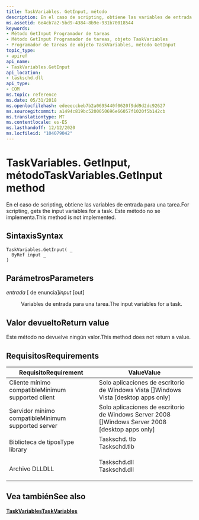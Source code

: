 ```yaml
---
title: TaskVariables. GetInput, método
description: En el caso de scripting, obtiene las variables de entrada para una tarea.
ms.assetid: 6e4cb7a2-5bd9-4384-8b9e-931b70018544
keywords:
- Método GetInput Programador de tareas
- Método GetInput Programador de tareas, objeto TaskVariables
- Programador de tareas de objeto TaskVariables, método GetInput
topic_type:
- apiref
api_name:
- TaskVariables.GetInput
api_location:
- taskschd.dll
api_type:
- COM
ms.topic: reference
ms.date: 05/31/2018
ms.openlocfilehash: edeeeccbeb7b2a0695440f0620f9dd9d2dc92627
ms.sourcegitcommit: a1494c819bc5200050696e66057f1020f5b142cb
ms.translationtype: MT
ms.contentlocale: es-ES
ms.lasthandoff: 12/12/2020
ms.locfileid: "104079042"
---
```

# <a name="taskvariablesgetinput-method"></a><span data-ttu-id="e3cb8-106">TaskVariables. GetInput, método</span><span class="sxs-lookup"><span data-stu-id="e3cb8-106">TaskVariables.GetInput method</span></span>

<span data-ttu-id="e3cb8-107">En el caso de scripting, obtiene las variables de entrada para una tarea.</span><span class="sxs-lookup"><span data-stu-id="e3cb8-107">For scripting, gets the input variables for a task.</span></span> <span data-ttu-id="e3cb8-108">Este método no se implementa.</span><span class="sxs-lookup"><span data-stu-id="e3cb8-108">This method is not implemented.</span></span>

## <a name="syntax"></a><span data-ttu-id="e3cb8-109">Sintaxis</span><span class="sxs-lookup"><span data-stu-id="e3cb8-109">Syntax</span></span>


```VB
TaskVariables.GetInput( _
  ByRef input _
)
```



## <a name="parameters"></a><span data-ttu-id="e3cb8-110">Parámetros</span><span class="sxs-lookup"><span data-stu-id="e3cb8-110">Parameters</span></span>

<dl> <dt>

<span data-ttu-id="e3cb8-111">*entrada* \[ de enuncia\]</span><span class="sxs-lookup"><span data-stu-id="e3cb8-111">*input* \[out\]</span></span>
</dt> <dd>

<span data-ttu-id="e3cb8-112">Variables de entrada para una tarea.</span><span class="sxs-lookup"><span data-stu-id="e3cb8-112">The input variables for a task.</span></span>

</dd> </dl>

## <a name="return-value"></a><span data-ttu-id="e3cb8-113">Valor devuelto</span><span class="sxs-lookup"><span data-stu-id="e3cb8-113">Return value</span></span>

<span data-ttu-id="e3cb8-114">Este método no devuelve ningún valor.</span><span class="sxs-lookup"><span data-stu-id="e3cb8-114">This method does not return a value.</span></span>

## <a name="requirements"></a><span data-ttu-id="e3cb8-115">Requisitos</span><span class="sxs-lookup"><span data-stu-id="e3cb8-115">Requirements</span></span>



| <span data-ttu-id="e3cb8-116">Requisito</span><span class="sxs-lookup"><span data-stu-id="e3cb8-116">Requirement</span></span> | <span data-ttu-id="e3cb8-117">Value</span><span class="sxs-lookup"><span data-stu-id="e3cb8-117">Value</span></span> |
|-------------------------------------|-----------------------------------------------------------------------------------------|
| <span data-ttu-id="e3cb8-118">Cliente mínimo compatible</span><span class="sxs-lookup"><span data-stu-id="e3cb8-118">Minimum supported client</span></span><br/> | <span data-ttu-id="e3cb8-119">Solo aplicaciones de escritorio de Windows Vista \[\]</span><span class="sxs-lookup"><span data-stu-id="e3cb8-119">Windows Vista \[desktop apps only\]</span></span><br/>                                          |
| <span data-ttu-id="e3cb8-120">Servidor mínimo compatible</span><span class="sxs-lookup"><span data-stu-id="e3cb8-120">Minimum supported server</span></span><br/> | <span data-ttu-id="e3cb8-121">Solo aplicaciones de escritorio de Windows Server 2008 \[\]</span><span class="sxs-lookup"><span data-stu-id="e3cb8-121">Windows Server 2008 \[desktop apps only\]</span></span><br/>                                    |
| <span data-ttu-id="e3cb8-122">Biblioteca de tipos</span><span class="sxs-lookup"><span data-stu-id="e3cb8-122">Type library</span></span><br/>             | <dl> <span data-ttu-id="e3cb8-123"><dt>Taskschd. tlb</dt></span><span class="sxs-lookup"><span data-stu-id="e3cb8-123"><dt>Taskschd.tlb</dt></span></span> </dl> |
| <span data-ttu-id="e3cb8-124">Archivo DLL</span><span class="sxs-lookup"><span data-stu-id="e3cb8-124">DLL</span></span><br/>                      | <dl> <span data-ttu-id="e3cb8-125"><dt>Taskschd.dll</dt></span><span class="sxs-lookup"><span data-stu-id="e3cb8-125"><dt>Taskschd.dll</dt></span></span> </dl> |



## <a name="see-also"></a><span data-ttu-id="e3cb8-126">Vea también</span><span class="sxs-lookup"><span data-stu-id="e3cb8-126">See also</span></span>

<dl> <dt>

[<span data-ttu-id="e3cb8-127">**TaskVariables**</span><span class="sxs-lookup"><span data-stu-id="e3cb8-127">**TaskVariables**</span></span>](taskvariables.md)
</dt> </dl>

 

 





